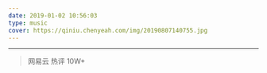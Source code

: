 ```yaml
---
date: 2019-01-02 10:56:03
type: music
cover: https://qiniu.chenyeah.com/img/20190807140755.jpg
---
```

---

> 网易云 热评 10W+ 
